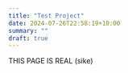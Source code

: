```yaml
---
title: "Test Project"
date: 2024-07-26T22:58:19+10:00
summary: ""
draft: true
---
```

THIS PAGE IS REAL (sike)